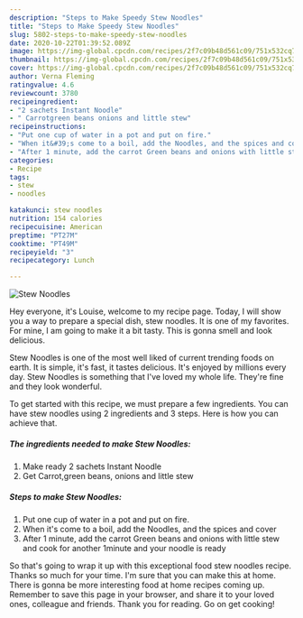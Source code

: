 ```yaml
---
description: "Steps to Make Speedy Stew Noodles"
title: "Steps to Make Speedy Stew Noodles"
slug: 5802-steps-to-make-speedy-stew-noodles
date: 2020-10-22T01:39:52.089Z
image: https://img-global.cpcdn.com/recipes/2f7c09b48d561c09/751x532cq70/stew-noodles-recipe-main-photo.jpg
thumbnail: https://img-global.cpcdn.com/recipes/2f7c09b48d561c09/751x532cq70/stew-noodles-recipe-main-photo.jpg
cover: https://img-global.cpcdn.com/recipes/2f7c09b48d561c09/751x532cq70/stew-noodles-recipe-main-photo.jpg
author: Verna Fleming
ratingvalue: 4.6
reviewcount: 3780
recipeingredient:
- "2 sachets Instant Noodle"
- " Carrotgreen beans onions and little stew"
recipeinstructions:
- "Put one cup of water in a pot and put on fire."
- "When it&#39;s come to a boil, add the Noodles, and the spices and cover"
- "After 1 minute, add the carrot Green beans and onions with little stew and cook for another 1minute and your noodle is ready"
categories:
- Recipe
tags:
- stew
- noodles

katakunci: stew noodles 
nutrition: 154 calories
recipecuisine: American
preptime: "PT27M"
cooktime: "PT49M"
recipeyield: "3"
recipecategory: Lunch

---
```



![Stew Noodles](https://img-global.cpcdn.com/recipes/2f7c09b48d561c09/751x532cq70/stew-noodles-recipe-main-photo.jpg)

Hey everyone, it's Louise, welcome to my recipe page. Today, I will show you a way to prepare a special dish, stew noodles. It is one of my favorites. For mine, I am going to make it a bit tasty. This is gonna smell and look delicious.



Stew Noodles is one of the most well liked of current trending foods on earth. It is simple, it's fast, it tastes delicious. It's enjoyed by millions every day. Stew Noodles is something that I've loved my whole life. They're fine and they look wonderful.


To get started with this recipe, we must prepare a few ingredients. You can have stew noodles using 2 ingredients and 3 steps. Here is how you can achieve that.

<!--inarticleads1-->

##### The ingredients needed to make Stew Noodles:

1. Make ready 2 sachets Instant Noodle
1. Get  Carrot,green beans, onions and little stew




<!--inarticleads2-->

##### Steps to make Stew Noodles:

1. Put one cup of water in a pot and put on fire.
1. When it&#39;s come to a boil, add the Noodles, and the spices and cover
1. After 1 minute, add the carrot Green beans and onions with little stew and cook for another 1minute and your noodle is ready




So that's going to wrap it up with this exceptional food stew noodles recipe. Thanks so much for your time. I'm sure that you can make this at home. There is gonna be more interesting food at home recipes coming up. Remember to save this page in your browser, and share it to your loved ones, colleague and friends. Thank you for reading. Go on get cooking!
